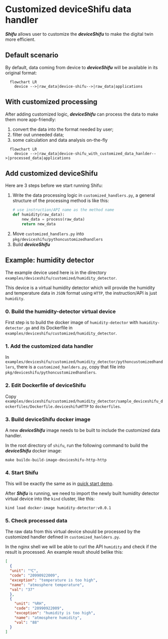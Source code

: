 # Customized deviceShifu data handler

***Shifu*** allows user to customize the ***deviceShifu*** to make the digital twin more efficient.

## Default scenario

By default, data coming from device to ***deviceShifu*** will be available in its original format:

```mermaid
  flowchart LR
    device -->|raw_data|device-shifu-->|raw_data|applications
```

## With customized processing

After adding customized logic, ***deviceShifu*** can process the data to make them more app-friendly:

1. convert the data into the format needed by user;
2. filter out unneeded data;
3. some calculation and data analysis on-the-fly

```mermaid
  flowchart LR
    device -->|raw_data|device-shifu_with_customized_data_hanlder-->|processed_data|applications
```

## Add customized deviceShifu

Here are 3 steps before we start running Shifu:

1. Write the data processing logic in `customized_handlers.py`, a general structure of the processing method is like this:
    ```python
    # use instruction/API name as the method name
    def humidity(raw_data): 
        new_data = process(raw_data)
        return new_data
    ```
2. Move `customized_handlers.py` into `pkg/deviceshifu/pythoncustomizedhandlers`
3. Build ***deviceShifu***

## Example: humidity detector

The example device used here is in the directory `examples/deviceshifu/customized/humidity_detector`.

This device is a virtual humidity detector which will provide the humidity and temperature data in `JSON` format using `HTTP`, the instruction/API is just `humidity`.

### 0. Build the humidity-detector virtual device

First step is to build the docker image of `humidity-detector` with `humidity-detector.go` and its Dockerfile in `examples/deviceshifu/customized/humidity_detector`.

### 1. Add the customized data handler

In `examples/deviceshifu/customized/humidity_detector/pythoncustomizedhandlers`, there is a `customized_hanlders.py`, copy that file into `pkg/deviceshifu/pythoncustomizedhandlers`.

### 2. Edit Dockerfile of deviceShifu

Copy `examples/deviceshifu/customized/humidity_detector/sample_deviceshifu_dockerfiles/Dockerfile.deviceshifuHTTP` to `dockerfiles`.

### 3. Build deviceShifu docker image

A new ***deviceShifu*** image needs to be built to include the customized data handler.

In the root directory of `shifu`, run the following command to build the ***deviceShifu*** docker image:

```
make buildx-build-image-deviceshifu-http-http
```

### 4. Start Shifu

This will be exactly the same as in [quick start demo](../../tutorials/demo-install.md).

After ***Shifu*** is running, we need to import the newly built humidity detector virtual device into the `kind` cluster, like this:

```
kind load docker-image humidity-detector:v0.0.1
```

### 5. Check processed data

The raw data from this virtual device should be processed by the customized handler defined in `customized_hanlders.py`.

In the nginx shell we will be able to curl the API `humidity` and check if the result is processed. An example result should belike this:

```json
[
  {
  "unit": "℃", 
  "code": "20990922009", 
  "exception": "temperature is too high", 
  "name": "atmosphere temperature", 
  "val": "37"
  }, 
  {
    "unit": "%RH", 
    "code": "20990922009", 
    "exception": "humidity is too high", 
    "name": "atmosphere humidity", 
    "val": "88"
  }
]
